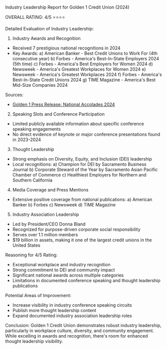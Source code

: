 Industry Leadership Report for Golden 1 Credit Union (2024)

OVERALL RATING: 4/5 ⭐⭐⭐⭐

Detailed Evaluation of Industry Leadership:

1. Industry Awards and Recognition
- Received 7 prestigious national recognitions in 2024
- Key Awards:
  a) American Banker - Best Credit Unions to Work For (4th consecutive year)
  b) Forbes - America's Best-In-State Employers 2024 (5th time)
  c) Forbes - America's Best Employers for Women 2024
  d) Newsweek - America's Greatest Workplaces for Women 2024
  e) Newsweek - America's Greatest Workplaces 2024
  f) Forbes - America's Best-In-State Credit Unions 2024
  g) TIME Magazine - America's Best Mid-Size Companies 2024

Sources:
- [Golden 1 Press Release: National Accolades 2024](https://www.golden1.com/discoverg1/press-releases/2024/Golden%201%20Credit%20Union%20Honored%20with%20Multiple%20National%20Accolades)

2. Speaking Slots and Conference Participation
- Limited publicly available information about specific conference speaking engagements
- No direct evidence of keynote or major conference presentations found in 2023-2024

3. Thought Leadership
- Strong emphasis on Diversity, Equity, and Inclusion (DEI) leadership
- Local recognitions:
  a) Champion for DEI by Sacramento Business Journal
  b) Corporate Steward of the Year by Sacramento Asian Pacific Chamber of Commerce
  c) Healthiest Employers for Northern and Southern California

4. Media Coverage and Press Mentions
- Extensive positive coverage from national publications:
  a) American Banker
  b) Forbes
  c) Newsweek
  d) TIME Magazine

5. Industry Association Leadership
- Led by President/CEO Donna Bland
- Recognized for purpose-driven corporate social responsibility
- Serves over 1.1 million members
- $19 billion in assets, making it one of the largest credit unions in the United States

Reasoning for 4/5 Rating:
- Exceptional workplace and industry recognition
- Strong commitment to DEI and community impact
- Significant national awards across multiple categories
- Limitations in documented conference speaking and thought leadership publications

Potential Areas of Improvement:
- Increase visibility in industry conference speaking circuits
- Publish more thought leadership content
- Expand documented industry association leadership roles

Conclusion:
Golden 1 Credit Union demonstrates robust industry leadership, particularly in workplace culture, diversity, and community engagement. While excelling in awards and recognition, there's room for enhanced thought leadership visibility.